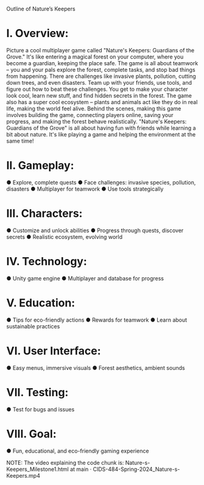 
Outline of Nature’s Keepers

# I. Overview:
Picture a cool multiplayer game called "Nature's Keepers: Guardians of the Grove." It's like entering a magical forest on your computer, where you become a guardian, keeping the place safe. The game is all about teamwork – you and your pals explore the forest, complete tasks, and stop bad things from happening.
There are challenges like invasive plants, pollution, cutting down trees, and even disasters. Team up with your friends, use tools, and figure out how to beat these challenges. You get to make your character look cool, learn new stuff, and find hidden secrets in the forest.
The game also has a super cool ecosystem – plants and animals act like they do in real life, making the world feel alive. Behind the scenes, making this game involves building the game, connecting players online, saving your progress, and making the forest behave realistically.
"Nature's Keepers: Guardians of the Grove" is all about having fun with friends while learning a bit about nature. It's like playing a game and helping the environment at the same time!
# II. Gameplay:
●	Explore, complete quests
●	Face challenges: invasive species, pollution, disasters
●	Multiplayer for teamwork
●	Use tools strategically
# III. Characters:
●	Customize and unlock abilities
●	Progress through quests, discover secrets
●	Realistic ecosystem, evolving world
#  IV. Technology:
●	Unity game engine
●	Multiplayer and database for progress
#  V. Education:
●	Tips for eco-friendly actions
●	Rewards for teamwork
●	Learn about sustainable practices
#  VI. User Interface:
●	Easy menus, immersive visuals
●	Forest aesthetics, ambient sounds
#  VII. Testing:
●	Test for bugs and issues
#  VIII. Goal:
●	Fun, educational, and eco-friendly gaming experience

NOTE: The video explaining the code chunk is: Nature-s-Keepers_Milestone1.html at main · CIDS-484-Spring-2024_Nature-s-Keepers.mp4 
